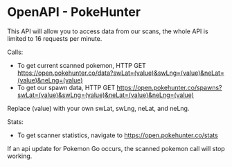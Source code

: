 # OpenAPI - PokeHunter

This API will allow you to access data from our scans, the whole API is limited to 16 requests per minute.

Calls:
 - To get current scanned pokemon, HTTP GET https://open.pokehunter.co/data?swLat=(value)&swLng=(value)&neLat=(value)&neLng=(value)
 - To get our spawn data, HTTP GET https://open.pokehunter.co/spawns?swLat=(value)&swLng=(value)&neLat=(value)&neLng=(value)

Replace (value) with your own swLat, swLng, neLat, and neLng.

Stats:
 - To get scanner statistics, navigate to https://open.pokehunter.co/stats
 
If an api update for Pokemon Go occurs, the scanned pokemon call will stop working.
